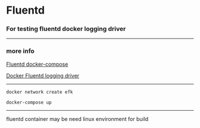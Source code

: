 # Fluentd

### For testing fluentd docker logging driver
***

### more info 
[Fluentd docker-compose](https://docs.fluentd.org/container-deployment/docker-compose)

[Docker Fluentd logging driver](https://docs.docker.com/config/containers/logging/fluentd/)
***

```
docker network create efk
```
```
docker-compose up
```
***
fluentd container may be need linux environment for build


